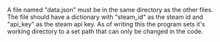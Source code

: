 A file named "data.json" must be in the same directory as the other files. The file should have a dictionary with "steam_id" as the steam id and "api_key" as the steam api key.
As of writing this the program sets it's working directory to a set path that can only be changed in the code.
